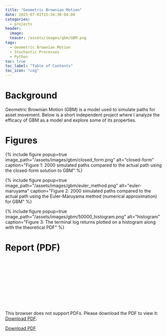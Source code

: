 ```yaml
---
title: "Geometric Brownian Motion"
date: 2025-07-01T15:34:30-04:00
categories:
  - projects
header:
  image: 
  teaser: /assets/images/gbm/GBM.png
tags:
  - Geometric Brownian Motion
  - Stochastic Processes
  - Python
toc: true
toc_label: "Table of Contents"
toc_icon: "cog"
---
```


# Background
Geometric Brownian Motion (GBM) is a model used to simulate paths for asset movement. Below is a short independent project where I analyze the efficacy of GBM as a model and explore some of its properties.

# Figures
{% include figure popup=true image_path="/assets/images/gbm/closed_form.png" alt="closed-form" caption="Figure 1: 2000 simulated paths compared to the actual path using the closed-form solution to GBM" %}

{% include figure popup=true image_path="/assets/images/gbm/euler_method.png" alt="euler-maruyama" caption="Figure 2: 2000 simulated paths compared to the actual path using the Euler-Maruyama method (numerical approximation) for GBM" %}

{% include figure popup=true image_path="/assets/images/gbm/50000_histogram.png" alt="histogram" caption="Figure 3: The terminal log returns plotted on a histogram along with the theoretical PDF" %}

# Report (PDF)

<object data="/assets/images/gbm/Geometric_Brownian_Motion_as_a_Model_for_Stock_Prices.pdf#zoom=75&navpanes=0" type="application/pdf" width="612px" height="600px">
    <embed src="/assets/images/gbm/Geometric_Brownian_Motion_as_a_Model_for_Stock_Prices.pdf">
        <p>This browser does not support PDFs. Please download the PDF to view it: <a href="/assets/images/gbm/Geometric_Brownian_Motion_as_a_Model_for_Stock_Prices.pdf">Download PDF</a>.</p>
    </embed>
</object>

<a href="/assets/images/gbm/Geometric_Brownian_Motion_as_a_Model_for_Stock_Prices.pdf">Download PDF</a>

<!--
<iframe src="/assets/images/gbm/Geometric_Brownian_Motion_as_a_Model_for_Stock_Prices.pdf#zoom=75&navpanes=0" width="100%" height="600px">
  <p>Your browser does not support iframes. <a href="your_document.pdf">Download the PDF</a> instead.</p>
</iframe>
-->

